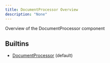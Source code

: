```yaml
---
title: DocumentProcessor Overview
description: "None"
---
```

Overview of the DocumentProcessor component
## Builtins
* [DocumentProcessor](/docs/components/documentprocessor/documentprocessor/) (default)